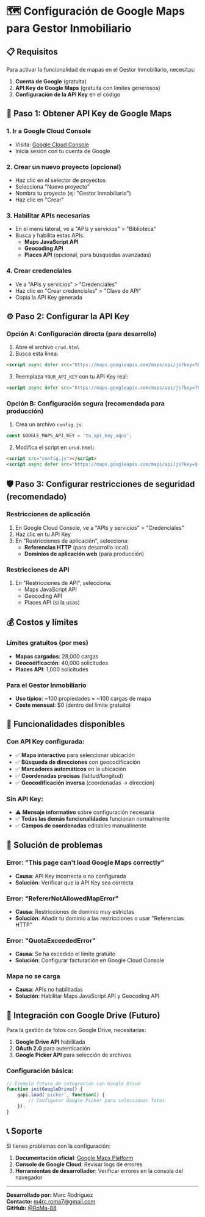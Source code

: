 # 🗺️ Configuración de Google Maps para Gestor Inmobiliario

## 📋 Requisitos

Para activar la funcionalidad de mapas en el Gestor Inmobiliario, necesitas:

1. **Cuenta de Google** (gratuita)
2. **API Key de Google Maps** (gratuita con límites generosos)
3. **Configuración de la API Key** en el código

## 🔑 Paso 1: Obtener API Key de Google Maps

### 1. Ir a Google Cloud Console
- Visita: [Google Cloud Console](https://console.cloud.google.com/)
- Inicia sesión con tu cuenta de Google

### 2. Crear un nuevo proyecto (opcional)
- Haz clic en el selector de proyectos
- Selecciona "Nuevo proyecto"
- Nombra tu proyecto (ej: "Gestor Inmobiliario")
- Haz clic en "Crear"

### 3. Habilitar APIs necesarias
- En el menú lateral, ve a "APIs y servicios" > "Biblioteca"
- Busca y habilita estas APIs:
  - **Maps JavaScript API**
  - **Geocoding API**
  - **Places API** (opcional, para búsquedas avanzadas)

### 4. Crear credenciales
- Ve a "APIs y servicios" > "Credenciales"
- Haz clic en "Crear credenciales" > "Clave de API"
- Copia la API Key generada

## ⚙️ Paso 2: Configurar la API Key

### Opción A: Configuración directa (para desarrollo)
1. Abre el archivo `crud.html`
2. Busca esta línea:
```html
<script async defer src="https://maps.googleapis.com/maps/api/js?key=YOUR_API_KEY&callback=initMap"></script>
```
3. Reemplaza `YOUR_API_KEY` con tu API Key real:
```html
<script async defer src="https://maps.googleapis.com/maps/api/js?key=TU_API_KEY_REAL&callback=initMap"></script>
```

### Opción B: Configuración segura (recomendada para producción)
1. Crea un archivo `config.js`:
```javascript
const GOOGLE_MAPS_API_KEY = 'tu_api_key_aqui';
```

2. Modifica el script en `crud.html`:
```html
<script src="config.js"></script>
<script async defer src="https://maps.googleapis.com/maps/api/js?key=${GOOGLE_MAPS_API_KEY}&callback=initMap"></script>
```

## 🛡️ Paso 3: Configurar restricciones de seguridad (recomendado)

### Restricciones de aplicación
1. En Google Cloud Console, ve a "APIs y servicios" > "Credenciales"
2. Haz clic en tu API Key
3. En "Restricciones de aplicación", selecciona:
   - **Referencias HTTP** (para desarrollo local)
   - **Dominios de aplicación web** (para producción)

### Restricciones de API
1. En "Restricciones de API", selecciona:
   - Maps JavaScript API
   - Geocoding API
   - Places API (si la usas)

## 💰 Costos y límites

### Límites gratuitos (por mes)
- **Mapas cargados**: 28,000 cargas
- **Geocodificación**: 40,000 solicitudes
- **Places API**: 1,000 solicitudes

### Para el Gestor Inmobiliario
- **Uso típico**: ~100 propiedades = ~100 cargas de mapa
- **Coste mensual**: $0 (dentro del límite gratuito)

## 🚀 Funcionalidades disponibles

### Con API Key configurada:
- ✅ **Mapa interactivo** para seleccionar ubicación
- ✅ **Búsqueda de direcciones** con geocodificación
- ✅ **Marcadores automáticos** en la ubicación
- ✅ **Coordenadas precisas** (latitud/longitud)
- ✅ **Geocodificación inversa** (coordenadas → dirección)

### Sin API Key:
- ⚠️ **Mensaje informativo** sobre configuración necesaria
- ✅ **Todas las demás funcionalidades** funcionan normalmente
- ✅ **Campos de coordenadas** editables manualmente

## 🔧 Solución de problemas

### Error: "This page can't load Google Maps correctly"
- **Causa**: API Key incorrecta o no configurada
- **Solución**: Verificar que la API Key sea correcta

### Error: "RefererNotAllowedMapError"
- **Causa**: Restricciones de dominio muy estrictas
- **Solución**: Añadir tu dominio a las restricciones o usar "Referencias HTTP"

### Error: "QuotaExceededError"
- **Causa**: Se ha excedido el límite gratuito
- **Solución**: Configurar facturación en Google Cloud Console

### Mapa no se carga
- **Causa**: APIs no habilitadas
- **Solución**: Habilitar Maps JavaScript API y Geocoding API

## 📱 Integración con Google Drive (Futuro)

Para la gestión de fotos con Google Drive, necesitarías:

1. **Google Drive API** habilitada
2. **OAuth 2.0** para autenticación
3. **Google Picker API** para selección de archivos

### Configuración básica:
```javascript
// Ejemplo futuro de integración con Google Drive
function initGoogleDrive() {
    gapi.load('picker', function() {
        // Configurar Google Picker para seleccionar fotos
    });
}
```

## 📞 Soporte

Si tienes problemas con la configuración:

1. **Documentación oficial**: [Google Maps Platform](https://developers.google.com/maps/documentation)
2. **Console de Google Cloud**: Revisar logs de errores
3. **Herramientas de desarrollador**: Verificar errores en la consola del navegador

---

**Desarrollado por:** Marc Rodríguez  
**Contacto:** m4rc.roma7@gmail.com  
**GitHub:** [@RoMa-88](https://github.com/RoMa-88)
